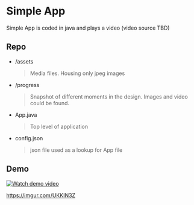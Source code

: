 # Simple App

Simple App is coded in java and plays a video (video source TBD)

## Repo 

- /assets
    > Media files. Housing only jpeg images
- /progress
    > Snapshot of different moments in the design. Images and video could be found.
- App.java
    > Top level of application
- config.json 
    > json file used as a lookup for App file 

## Demo

[![Watch demo video](https://imgur.com/UKKIN3Z)](https://youtu.be/4IkW_tXpw5s)

https://imgur.com/UKKIN3Z